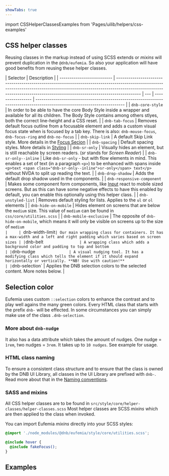 ```yaml
---
showTabs: true
---
```


import CSSHelperClassesExamples from 'Pages/uilib/helpers/css-examples'

## CSS helper classes

Reusing classes in the markup instead of using SCSS extends or _mixins_ will prevent duplication in the `@dnb/eufemia`. So also your application will have good benefits from reusing these helper classes.

| Selector                   | Description                                                                                                                                                                                                                                            |
| -------------------------- | ------------------------------------------------------------------------------------------------------------------------------------------------------------------------------------------------------------------------------------------------------ | --- | ----------------- | -------------------------------------------------------------------------------------------------------------------------- |
| `dnb-core-style`           | In order to be able to have the core Body Style inside a wrapper and available for all its children. The Body Style contains among others stlyes, both the correct line-height and a CSS reset.                                                        |
| `dnb-tab-focus`            | Removes default focus outline from a focusable element and adds a custom visual focus state when is focused by a tab key. There is also: `dnb-mouse-focus`, `dnb-focus-ring` and `dnb-no-focus`                                                        |
| `dnb-skip-link`            | A default Skip Link style. More details in the [Focus Secion](/uilib/usage/accessibility/focus#skip-link)                                                                                                                                              |
| `dnb-spacing`              | Default spacing styles. More details in [Styling](/uilib/usage/customisation/styling#spacing)                                                                                                                                                          |
| `dnb-sr-only`              | Visually hides an element, but is still reachable by screen readers. (_sr_ stands for _Screen Reader_)                                                                                                                                                 |
| `dnb-sr-only--inline`      | Like `dnb-sr-only` - but with flow elements in mind. This enables a set of text (in a paragraph `<p>`) to be enhanced with spans inside `<p>text <span class="dnb-sr-only--inline">sr-only</span> text</p>` without NVDA to split up reading the text. |
| `dnb-drop-shadow`          | Adds the default drop shadow used in the components.                                                                                                                                                                                                   |
| `dnb-responsive-component` | Makes some component form components, like [Input](/uilib/components/input) react to mobile sized screens. But as this can have some negative effects to have this enabled by default, you can enable this optionally using this helper class.         |
| `dnb-unstyled-list`        | Removes default styling for lists. Applies to the `ul` or `ol` elements                                                                                                                                                                                |
| `dnb-hide-on-mobile`       | Hides element on screens that are below the `medium` size. This value of `medium` can be found in `css/core/utilities.scss`                                                                                                                            |
| `dnb-mobile-exclusive`     | The opposite of `dnb-hide-on-mobile`, which means it will only be visible on screens up to the size of `medium                                                                                                                                         |     | `dnb-width-limit` | Our main wrapping class for containers. It has a max-width and a left and right padding which varies based on screen sizes |
| `dnb-belt`                 | A wrapping class which adds a background color and padding to top and bottom                                                                                                                                                                           |
| `dnb-nudge`                | A visual nudging tool. It has a modifying class which tells the element if it should expand horizontally or vertically. **NB! Use with caution!**                                                                                                      |
| `dnb-selection`            | Applies the DNB selection colors to the selected content. More notes below.                                                                                                                                                                            |

## Selection color

Eufemia uses custom `::selection` colors to enhance the contrast and to play well agains the many green colors.
Every HTML class that starts with the prefix `dnb-` will be effected. In some circumstances you can simply make use of the class `.dnb-selection`.

### More about `dnb-nudge`

It also has a data attribute which takes the amount of nudges. One nudge = `1rem`, two nudges = `3rem`. It takes up to `10 nudges`. See example for usage.

### HTML class naming

To ensure a consistent class structure and to ensure that the class is owned by the DNB UI Library, all classes in the UI Library are prefixed with `dnb-`. Read more about that in the [Naming conventions](/uilib/development/naming).

### SASS and mixins

All CSS helper classes are to be found in `src/style/core/helper-classes/helper-classes.scss`
Most helper classes are SCSS _mixins_ which are then applied to the class when invoked.

You can import Eufemia _mixins_ directly into your SCSS styles:

```scss
@import './node_modules/@dnb/eufemia/style/core/utilities.scss';

@include hover {
  @include fakeFocus();
}
```

## Examples

<CSSHelperClassesExamples />
